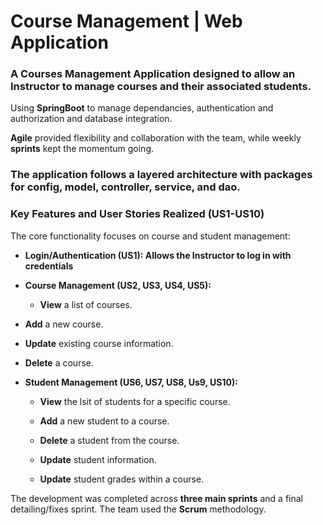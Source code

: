 # **Course Management | Web Application**

### **A Courses Management Application designed to allow an Instructor to manage courses and their associated students.**


Using **SpringBoot** to manage dependancies, authentication and authorization and database integration.

**Agile** provided flexibility and collaboration with the team, while weekly **sprints** kept the momentum going.


### **The application follows a layered architecture with packages for config, model, controller, service, and dao.**

### **Key Features and User Stories Realized (US1-US10)**

The core functionality focuses on course and student management:

- **Login/Authentication (US1): Allows the Instructor to log in with credentials**

-	**Course Management (US2, US3, US4, US5):**

    - **View** a list of courses.

  - **Add** a new course.

  - **Update** existing course information.

  - **Delete** a course.    

- **Student Management (US6, US7, US8, Us9, US10):**

  - **View** the lsit of students for a specific course.

  - **Add** a new student to a course.
    
  - **Delete** a student from the course.
 
  - **Update** student information.
 
  - **Update** student grades within a course.

The development was completed across **three main sprints** and a final detailing/fixes sprint. The team used the **Scrum** methodology.




